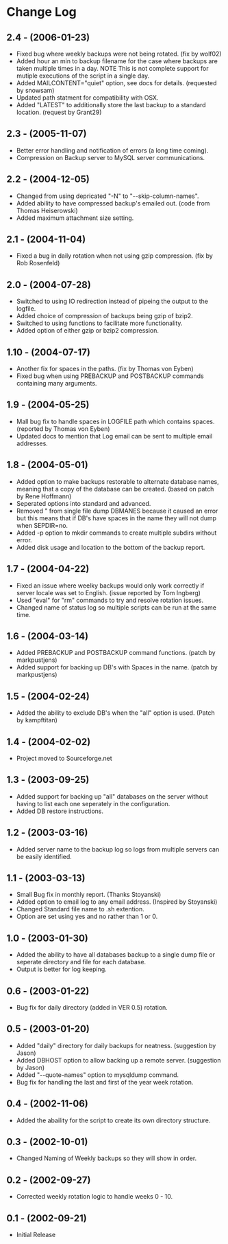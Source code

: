 # Change Log

## 2.4 - (2006-01-23)
- Fixed bug where weekly backups were not being rotated. (fix by wolf02)
- Added hour an min to backup filename for the case where backups are taken multiple times in a day. 
  NOTE This is not complete support for mutiple executions of the script in a single day.
- Added MAILCONTENT="quiet" option, see docs for details. (requested by snowsam)
- Updated path statment for compatibility with OSX.
- Added "LATEST" to additionally store the last backup to a standard location. (request by Grant29)

## 2.3 - (2005-11-07)
- Better error handling and notification of errors (a long time coming).
- Compression on Backup server to MySQL server communications.

## 2.2 - (2004-12-05)
- Changed from using depricated "-N" to "--skip-column-names".
- Added ability to have compressed backup's emailed out. (code from Thomas Heiserowski)
- Added maximum attachment size setting.

## 2.1 - (2004-11-04)
- Fixed a bug in daily rotation when not using gzip compression. (fix by Rob Rosenfeld)

## 2.0 - (2004-07-28)
- Switched to using IO redirection instead of pipeing the output to the logfile.
- Added choice of compression of backups being gzip of bzip2.
- Switched to using functions to facilitate more functionality.
- Added option of either gzip or bzip2 compression.

## 1.10 - (2004-07-17)
- Another fix for spaces in the paths. (fix by Thomas von Eyben)
- Fixed bug when using PREBACKUP and POSTBACKUP commands containing many arguments.

## 1.9 - (2004-05-25)
- Mall bug fix to handle spaces in LOGFILE path which contains spaces. (reported by Thomas von Eyben)
- Updated docs to mention that Log email can be sent to multiple email addresses.

## 1.8 - (2004-05-01)
- Added option to make backups restorable to alternate database names, meaning that a copy of the database can be created. (based on patch by Rene Hoffmann)
- Seperated options into standard and advanced.
- Removed " from single file dump DBMANES because it caused an error but this means that if DB's have spaces in the name they will not dump when SEPDIR=no.
- Added -p option to mkdir commands to create multiple subdirs without error.
- Added disk usage and location to the bottom of the backup report.

## 1.7 - (2004-04-22)
- Fixed an issue where weelky backups would only work correctly if server locale was set to English. (issue reported by Tom Ingberg)
- Used "eval" for "rm" commands to try and resolve rotation issues.
- Changed name of status log so multiple scripts can be run at the same time.

## 1.6 - (2004-03-14)
- Added PREBACKUP and POSTBACKUP command functions. (patch by markpustjens)
- Added support for backing up DB's with Spaces in the name. (patch by markpustjens)

## 1.5 - (2004-02-24)
- Added the ability to exclude DB's when the "all" option is used. (Patch by kampftitan)

## 1.4 - (2004-02-02)
- Project moved to Sourceforge.net

## 1.3 - (2003-09-25)
- Added support for backing up "all" databases on the server without having to list each one seperately in the configuration.
- Added DB restore instructions.

## 1.2 - (2003-03-16)
- Added server name to the backup log so logs from multiple servers can be easily identified.

## 1.1 - (2003-03-13)
- Small Bug fix in monthly report. (Thanks Stoyanski)
- Added option to email log to any email address. (Inspired by Stoyanski)
- Changed Standard file name to .sh extention.
- Option are set using yes and no rather than 1 or 0.

## 1.0 - (2003-01-30)
- Added the ability to have all databases backup to a single dump file or seperate directory and file for each database.
- Output is better for log keeping.

## 0.6 - (2003-01-22)
- Bug fix for daily directory (added in VER 0.5) rotation.

## 0.5 - (2003-01-20)
- Added "daily" directory for daily backups for neatness. (suggestion by Jason)
- Added DBHOST option to allow backing up a remote server. (suggestion by Jason)
- Added "--quote-names" option to mysqldump command.
- Bug fix for handling the last and first of the year week rotation.

## 0.4 - (2002-11-06)
- Added the abaility for the script to create its own directory structure.

## 0.3 - (2002-10-01)
- Changed Naming of Weekly backups so they will show in order.

## 0.2 - (2002-09-27)
- Corrected weekly rotation logic to handle weeks 0 - 10.

## 0.1 - (2002-09-21)
- Initial Release